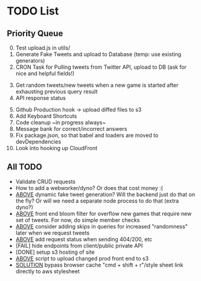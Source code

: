 # TODO List

## Priority Queue
<!-- 0. FIX s3 rendering issue -->
<!-- 0. Filter tweets to remove retweets/urls (FINISH) need regex for each check -->
0. Test upload.js in utils/
1. Generate Fake Tweets and upload to Database (temp: use existing generators)
2. CRON Task for Pulling tweets from Twitter API, upload to DB (ask for nice and helpful fields!)
<!-- 2. Update database real Trump tweets to only have tweets post election 2016 -->
3. Get random tweets/new tweets when a new game is started after exhausting previous query result
4. API response status
<!-- 5. Webpack + AWS S3 upload script -->
5. Github Production hook -> upload diffed files to s3
6. Add Keyboard Shortcuts
7. Code cleanup ~in progress always~
8. Message bank for correct/incorrect answers
9. Fix package.json, so that babel and loaders are moved to devDependencies
10. Look into hooking up CloudFront

## All TODO
 - Validate CRUD requests
 - How to add a webworker/dyno? Or does that cost money :(
 - [ABOVE](2) dynamic fake tweet generation? Will the backend just do that on the fly? Or will we need a separate node process to do that (extra dyno?)
 - [ABOVE](3) front end bloom filter for overflow new games that require new set of tweets. For now, do simple member checks
 - [ABOVE](3) consider adding skips in queries for increased "randomness" later when we request tweets
 - [ABOVE](4) add request status when sending 404/200, etc
 - [FAIL] hide endpoints from client/public private API
 - [DONE] setup s3 hosting of site
 - [ABOVE](5) script to upload changed prod front end to s3
 - [SOLUTION](0) bypass browser cache "cmd + shift + r"/style sheet link directly to aws stylesheet